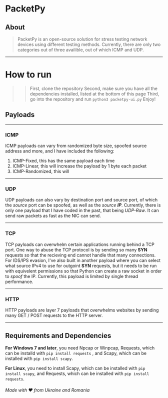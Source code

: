 # PacketPy
## About
> PacketPy is an open-source solution for stress testing network devices using different testing methods.
> Currently, there are only two categories out of three availible, out of which ICMP and UDP.
***
# How to run
> > First, clone the repository
> > Second, make sure you have all the dependencies installed, listed at the bottom of this page
> > Third, go into the repository and run `python3 packetpy-ui.py`
> > Enjoy!


## Payloads
* * *
### ICMP
ICMP payloads can vary from randomized byte size, spoofed source address and more, and I have included the following:
1. ICMP-Fixed, this has the same payload each time
2. ICMP-Linear, this will increase the payload by 1 byte each packet
3. ICMP-Randomized, this will 
* * *
### UDP
UDP payloads can also vary by destination port and source port, of which the *source* port can be spoofed, as well as the *source* ***IP***.
Currently, there is only one payload that I have coded in the past, that being *UDP-Raw*.
It can send raw packets as fast as the NIC can send.
* * *
### TCP
TCP payloads can overwhelm certain applications running behind a TCP port. One way to abuse the TCP protocol is by sending so many **SYN** requests
so that the recieving end cannot handle that many connections.
For IDS/IPS evasion, I've also built in another payload where you can select what source IPv4 to use for outgoint **SYN** requests, but it needs to
be run with equivelent permissions so that Python can create a raw socket in order to *spoof* the IP.
Currently, this payload is limited by single thread performance.
* * *
### HTTP
HTTP payloads are layer 7 payloads that overwhelms websites by sending many GET / POST requests to the HTTP server.
* * *
## Requirements and Dependencies
**For Windows 7 and later**, you need Npcap or Winpcap, Requests, which can be installd with `pip install requests` , and Scapy, which can be installed with `pip install scapy`.

**For Linux**, you need to install Scapy, which can be installed with `pip install scapy`, and Requests, which can be installed with `pip install requests`.


###### Made with ❤️ from Ukraine and Romania
